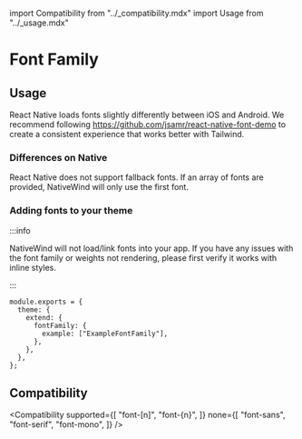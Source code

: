 import Compatibility from "../\_compatibility.mdx"
import Usage from "../\_usage.mdx"

# Font Family

## Usage

<Usage />

React Native loads fonts slightly differently between iOS and Android. We recommend following https://github.com/jsamr/react-native-font-demo to create a consistent experience that works better with Tailwind.

### Differences on Native

React Native does not support fallback fonts. If an array of fonts are provided, NativeWind will only use the first font.

### Adding fonts to your theme

:::info

NativeWind will not load/link fonts into your app. If you have any issues with the font family or weights not rendering, please first verify it works with inline styles.

:::

```tsx title="tailwind.config.js"
module.exports = {
  theme: {
    extend: {
      fontFamily: {
        example: ["ExampleFontFamily"],
      },
    },
  },
};
```

## Compatibility

<Compatibility
supported={[
"font-[n]",
"font-{n}",
]}
none={[
"font-sans",
"font-serif",
"font-mono",
]}
/>
